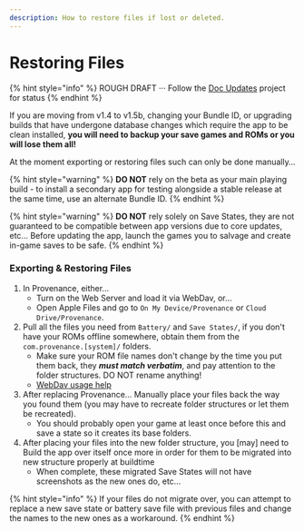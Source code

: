 ```yaml
---
description: How to restore files if lost or deleted.
---
```


# Restoring Files

{% hint style="info" %}
ROUGH DRAFT ··· Follow the [Doc Updates](https://github.com/Provenance-Emu/Provenance/projects/7) project for status
{% endhint %}

If you are moving from v1.4 to v1.5b, changing your Bundle ID, or upgrading builds that have undergone database changes which require the app to be clean installed, **you will need to backup your save games and ROMs or you will lose them all!** 

At the moment exporting or restoring files such can only be done manually…

{% hint style="warning" %}
**DO NOT** rely on the beta as your main playing build - to install a secondary app for testing alongside a stable release at the same time, use an alternate Bundle ID.
{% endhint %}

{% hint style="warning" %}
**DO NOT** rely solely on Save States, they are not guaranteed to be compatible between app versions due to core updates, etc… Before updating the app, launch the games you to salvage and create in-game saves to be safe.
{% endhint %}

### Exporting & Restoring Files

1. In Provenance, either… 
   * Turn on the Web Server and load it via WebDav, or…
   * Open Apple Files and go to `On My Device/Provenance` or `Cloud Drive/Provenance`.
2. Pull all the files you need from `Battery/` and `Save States/`, if you don't have your ROMs offline somewhere, obtain them from the `com.provenance.[system]/` folders.
   * Make sure your ROM file names don't change by the time you put them back, they _**must match verbatim**_, and pay attention to the folder structures. DO NOT rename anything!
   * [WebDav usage help](../../installation-and-usage/roms/importing-roms.md#uploading)
3. After replacing Provenance… Manually place your files back the way you found them \(you may have to recreate folder structures or let them be recreated\).
   * You should probably open your game at least once before this and save a state so it creates its base folders.
4. After placing your files into the new folder structure, you \[may\] need to Build the app over itself once more in order for them to be migrated into new structure properly at buildtime
   * When complete, these migrated Save States will not have screenshots as the new ones do, etc…

{% hint style="info" %}
If your files do not migrate over, you can attempt to replace a new save state or battery save file with previous files and change the names to the new ones as a workaround.
{% endhint %}



